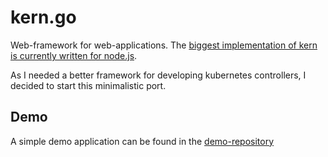 # kern.go

Web-framework for web-applications. The [biggest implementation of kern is currently written for node.js](https://github.com/GeraldWodni/kern.js).

As I needed a better framework for developing kubernetes controllers, I decided to start this minimalistic port.


## Demo

A simple demo application can be found in the [demo-repository](https://github.com/GeraldWodni/kern.go-demo)
